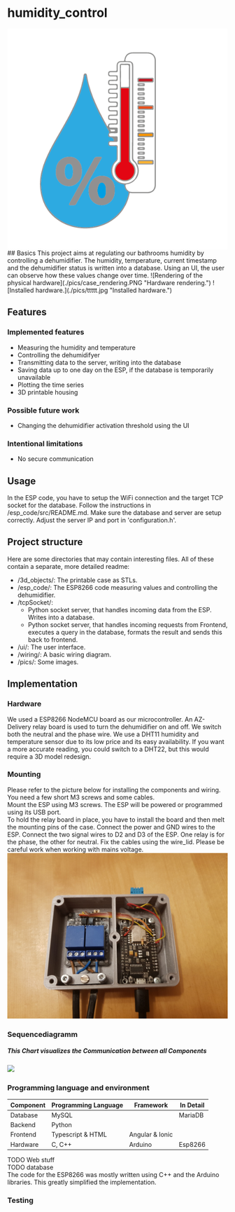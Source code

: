 # humidity_control
<img style="float: right;" src="./pics/logo.png">
## Basics
This project aims at regulating our bathrooms humidity by controlling a dehumidifier. 
The humidity, temperature, current timestamp and the dehumidifier status is written into a database.
Using an UI, the user can observe how these values change over time.  
![Rendering of the physical hardware](./pics/case_rendering.PNG "Hardware rendering.")
![Installed hardware.](./pics/ttttt.jpg "Installed hardware.")


## Features
### Implemented features
* Measuring the humidity and temperature
* Controlling the dehumidifyer
* Transmitting data to the server, writing into the database
* Saving data up to one day on the ESP, if the database is temporarily unavailable
* Plotting the time series
* 3D printable housing
### Possible future work
* Changing the dehumidifier activation threshold using the UI
### Intentional limitations
* No secure communication


## Usage
In the ESP code, you have to setup the WiFi connection and the target TCP socket for the database. Follow the instructions in /esp_code/src/README.md.
Make sure the database and server are setup correctly. Adjust the server IP and port in 'configuration.h'.


## Project structure
Here are some directories that may contain interesting files. All of these contain a separate, more detailed readme:
* /3d_objects/: The printable case as STLs.
* /esp_code/: The ESP8266 code measuring values and controlling the dehumidifier.
* /tcpSocket/:
    - Python socket server, that handles incoming data from the ESP. Writes into a database.
    - Python socket server, that handles incoming requests from Frontend, executes a query in the database, formats the result and sends this back to frontend.
* /ui/: The user interface.
* /wiring/: A basic wiring diagram.
* /pics/: Some images.


## Implementation
### Hardware
We used a ESP8266 NodeMCU board as our microcontroller. An AZ-Delivery relay board is used to turn the dehumidifier on and off. We switch both the neutral and the phase wire. We use a DHT11 humidity and temperature sensor due to its low price and its easy availability. If you want a more accurate reading, you could switch to a DHT22, but this would require a 3D model redesign.  

### Mounting
Please refer to the picture below for installing the components and wiring. You need a few short M3 screws and some cables.  
Mount the ESP using M3 screws. The ESP will be powered or programmed using its USB port.  
To hold the relay board in place, you have to install the board and then melt the mounting pins of the case. Connect the power and GND wires to the ESP. Connect the two signal wires to D2 and D3 of the ESP. One relay is for the phase, the other for neutral. Fix the cables using the wire_lid. Please be careful work when working with mains voltage.  
![Installed hardware.](./pics/hum_control_open.jpg "Installed hardware.")

### Sequencediagramm

##### This Chart visualizes the Communication between all Components

[![](https://mermaid.ink/img/pako:eNqVU71uwjAQfhXLk1GTF_DA0NKqSF0gHbNc4wMiYhvs8xAh3r12cEqLAFEP1jn3_dyXxAfeWIVcco_7gKbBWQtrB7o2LK73oFvVUl9WaLx15XT6dPFIMoegTrVI5dgXk2JofaLeoQMKDsVkclP2GZotGiWZj7tG8BGvZkAgqNXoCfSuYJvMKxidVZNNB32WzjpJMrG_wKNkrfHoKJ3nhqzwUazDdMykEVlGWnmeJDQNer8KXdez-SCB6mYAduXFxLEqikP6lw2YNSrxYP7lmfk7_n9zDvgHY15L-easoWzyA1_jYCDuzVEtPhYBXS_uGu8TZIk-dHSplnCju2Qr6zRQHGvxl3HinPZx8YJrjPBWxX_6kHo1pw1qrLmMpQK3rXltjhEXdgoIX-OHsI7LFXQeCw6BbNWbhktyAUdQvhQZdfwG5-wYJQ)](https://mermaid.live/edit#pako:eNqVU71uwjAQfhXLk1GTF_DA0NKqSF0gHbNc4wMiYhvs8xAh3r12cEqLAFEP1jn3_dyXxAfeWIVcco_7gKbBWQtrB7o2LK73oFvVUl9WaLx15XT6dPFIMoegTrVI5dgXk2JofaLeoQMKDsVkclP2GZotGiWZj7tG8BGvZkAgqNXoCfSuYJvMKxidVZNNB32WzjpJMrG_wKNkrfHoKJ3nhqzwUazDdMykEVlGWnmeJDQNer8KXdez-SCB6mYAduXFxLEqikP6lw2YNSrxYP7lmfk7_n9zDvgHY15L-easoWzyA1_jYCDuzVEtPhYBXS_uGu8TZIk-dHSplnCju2Qr6zRQHGvxl3HinPZx8YJrjPBWxX_6kHo1pw1qrLmMpQK3rXltjhEXdgoIX-OHsI7LFXQeCw6BbNWbhktyAUdQvhQZdfwG5-wYJQ)

### Programming language and environment

| Component | Programming Language | Framework | In Detail 
| --- | ----------- | --------- | ------- |
| Database | MySQL | |MariaDB
| Backend | Python
| Frontend | Typescript & HTML | Angular & Ionic
| Hardware | C, C++ | Arduino |Esp8266

TODO Web stuff  
TODO database  
The code for the ESP8266 was mostly written using C++ and the Arduino libraries. This greatly simplified the implementation.  

### Testing

